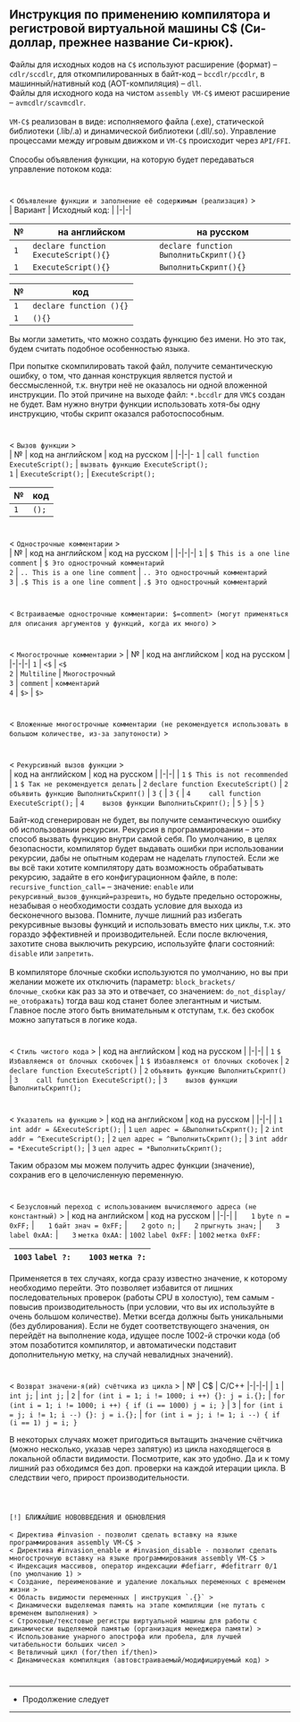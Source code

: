 Инструкция по применению компилятора и регистровой виртуальной машины C$ (Си-доллар, прежнее название Си-крюк).
-

Файлы для исходных кодов на ```C$``` используют расширение (формат) – `cdlr/sccdlr`, для откомпилированных в байт-код – `bccdlr/pccdlr`, в машинный/нативный код (AOT-компиляция) – `dll`.<br>
Файлы для исходного кода на чистом ```assembly VM-C$``` имеют расширение – `avmcdlr/scavmcdlr`.<br><br>
```VM-C$``` реализован в виде: исполняемого файла (.exe), статической библиотеки (.lib/.a) и динамической библиотеки (.dll/.so). Управление процессами между игровым движком и ```VM-C$``` происходит через ```API/FFI```.<br>
<br>
Способы объявления функции, на которую будет передаваться управление потоком кода:
#
< ``` Объявление функции и заполнение её содержимым (реализация) ``` > <br>
| Вариант | Исходный код: |
|-|-|

| № | на английском | на русском |
|-|-|-
| ``` 1 ``` | ```declare function ExecuteScript(){}``` | ```declare function ВыполнитьСкрипт(){}``` |
| ``` 1 ``` | ```ExecuteScript(){}```    | ```ВыполнитьСкрипт(){}```   |

| № | код |
|-|-
| ``` 1 ``` | ```declare function (){}``` |
| ``` 1 ``` | ```(){}``` |

Вы могли заметить, что можно создать функцию без имени. Но это так, будем считать подобное особенностью языка.<br>

При попытке скомпилировать такой файл, получите семантическую ошибку, о том, что данная конструкция является пустой и бессмысленной, т.к. внутри неё не оказалось ни одной вложенной инструкции.
По этой причине на выходе файл: ``` *.bccdlr ``` для ``` VMC$ ``` создан не будет.
Вам нужно внутри функции использовать хотя-бы одну инструкцию, чтобы скрипт оказался работоспособным.<br>

#
< ``` Вызов функции ``` > <br>
| № | код на английском | код на русском |
|-|-|-
``` 1 ``` | ``` call function ExecuteScript(); ``` | ``` вызвать функцию ExecuteScript(); ``` <br>
``` 1 ``` | ``` ExecuteScript(); ``` | ``` ExecuteScript(); ```

| № | код |
|-|-
``` 1 ``` | ``` (); ``` <br>

#
< ``` Однострочные комментарии ``` > <br>
| № | код на английском | код на русском |
|-|-|-|
```1``` | ```$ This is a one line comment``` | ```$ Это однострочный комментарий```<br>
```2``` | ```.. This is a one line comment``` | ```.. Это однострочный комментарий```<br>
```3``` | ```.$ This is a one line comment``` | ```.$ Это однострочный комментарий```<br>

#
< ``` Встраиваемые однострочные комментарии: $=comment> (могут применяться для описания аргументов у функций, когда их много) ``` ><br>

#
< ``` Многострочные комментарии ``` >
| № | код на английском | код на русском |
|-|-|-|
```1``` | ```<$``` | ```<$```<br>
```2``` | ```Multiline``` | ```Многострочный```<br>
```3``` | ```comment``` | ```комментарий```<br>
```4``` | ```$>``` | ```$>```<br>

#
< ``` Вложенные многострочные комментарии (не рекомендуется использовать в большом количестве, из-за запутоности) ``` ><br>
#
< ``` Рекурсивный вызов функции ``` >
<br>
| код на английском | код на русском |
|-|-|
| ```1``` ```$ This is not recommended``` | ```1``` ```$ Так не рекомендуется делать```
| ```2``` ```declare function ExecuteScript()``` | ```2``` ```объявить функцию ВыполнитьСкрипт()```
| ```3``` ```{``` | ```3``` ```{```
| ```4``` ```    call function ExecuteScript();``` | ```4``` ```    вызов функции ВыполнитьСкрипт();```
| ```5``` ```}``` | ```5``` ```}```

Байт-код сгенерирован не будет, вы получите семантическую ошибку об использовании рекурсии.
Рекурсия в программировании – это способ вызвать функцию внутри самой себя.
По умолчанию, в целях безопасности, компилятор будет выдавать ошибки при использовании рекурсии, дабы не опытным кодерам не наделать глупостей.
Если же вы всё таки хотите компилятору дать возможность обрабатывать рекурсию, задайте в его конфигурационном файле, в поле: ```recursive_function_call=``` – значение: ```enable``` или ```рекурсивный_вызов_функций=разрешить```, но будьте предельно осторожны, незабывая о необходимости создать условие для выхода из бесконечного вызова. Помните, лучше лишний раз избегать рекурсивные вызовы функций и использовать вместо них циклы, т.к. это гораздо эффективней и производительней.
Если после включения, захотите снова выключить рекурсию, используйте флаги состояний: ```disable``` или ```запретить```.<br>
<br>
В компиляторе блочные скобки используются по умолчанию, но вы при желании можете их отключить (параметр: ```block_brackets/блочные_скобки``` как раз за это и отвечает, со значением: ```do_not_display/не_отображать```) тогда ваш код станет более элегантным и чистым. Главное после этого быть внимательным к отступам, т.к. без скобок можно запутаться в логике кода.
#
< ``` Стиль чистого кода ``` >
| код на английском | код на русском |
|-|-|
| ```1``` ```$ Избавляемся от блочных скобочек``` | ```1``` ```$ Избавляемся от блочных скобочек```
| ```2``` ```declare function ExecuteScript()``` | ```2``` ```объявить функцию ВыполнитьСкрипт()```
| ```3``` ```    call function ExecuteScript();``` | ```3``` ```    вызов функции ВыполнитьСкрипт();```
#
< ``` Указатель на функцию ``` >
| код на английском | код на русском |
|-|-|
| ```1``` ```int addr = &ExecuteScript();``` | ```1``` ```цел адрес = &ВыполнитьСкрипт();```
| ```2``` ```int addr = ^ExecuteScript();``` | ```2``` ```цел адрес = ^ВыполнитьСкрипт();```
| ```3``` ```int addr = *ExecuteScript();``` | ```3``` ```цел адрес = *ВыполнитьСкрипт();```

Таким образом мы можем получить адрес функции (значение), сохранив его в целочисленную переменную.
#
< ``` Безусловный переход с использованием вычисляемого адреса (не константный) ``` >
| код на английском | код на русском |
|-|-|
| ```   1``` ```byte n = 0xFF;``` | ```   1``` ```байт знач = 0xFF;```
| ```   2``` ```goto n;``` | ```   2``` ```прыгнуть знач;```
| ```   3``` ```label 0xAA:``` | ```   3``` ```метка 0xAA:```
| ```1002``` ```label 0xFF:``` | ```1002``` ```метка 0xFF:```

| ```1003``` ```label ?:```|| ```1003``` ```метка ?:```
|-|-|-|

Применяется в тех случаях, когда сразу известно значение, к которому необходимо перейти. Это позволяет избавится от лишних последовательных проверок (работы CPU в холостую), тем самым - повысив производительность (при условии, что вы их используйте в очень большом количестве). Метки всегда должны быть уникальными (без дублирования). Если не будет соответствующего значения, он перейдёт на выполнение кода, идущее после 1002-й строчки кода (об этом позаботится компилятор, и автоматически подставит дополнительную метку, на случай невалидных значений).

#
< ``` Возврат значени-я(ий) счётчика из цикла ``` >
| № | C$ | C/C++
|-|-|-|
| ``` 1 ``` | ``` int j; ``` | ``` int j; ```
| ``` 2 ``` | ``` for (int i = 1; i != 1000; i ++) {}: j = i.{}; ``` | ``` for (int i = 1; i != 1000; i ++) { if (i == 1000) j = i; } ```
| ``` 3 ``` | ``` for (int i = j; i != 1; i --) {}: j = i.{}; ``` | ``` for (int i = j; i != 1; i --) { if (i == 1) j = i; } ```

В некоторых случаях может пригодиться вытащить значение счётчика (можно несколько, указав через запятую) из цикла находящегося в локальной области видимости. Посмотрите, как это удобно. Да и к тому лишний раз обходимся без доп. проверки на каждой итерации цикла. В следствии чего, прирост производительности.<br>
<br>

#
```[!] БЛИЖАЙШИЕ НОВОВВЕДЕНИЯ И ОБНОВЛЕНИЯ```<br>
<br>
``` < Директива #invasion - позволит сделать вставку на языке программирования assembly VM-C$ > ``` <br>
``` < Директива #invasion_enable и #invasion_disable - позволит сделать многострочную вставку на языке программирования assembly VM-C$ > ``` <br>
``` < Индексация массивов, оператор индексации #defiarr, #defitrarr 0/1 (по умолчанию 1) > ``` <br>
``` < Создание, переименование и удаление локальных переменных с временем жизни > ``` <br>
``` < Область видимости переменных | инструкция `.{}` > ``` <br>
``` < Динамически выделяемая память на этапе компиляции (не путать с временем выполнения) > ``` <br>
``` < Строковые/текстовые регистры виртуальной машины для работы с динамически выделяемой памятью (организация менеджера памяти) > ``` <br>
``` < Использование унарного апострофа или пробела, для лучшей читабельности больших чисел > ``` <br>
``` < Ветвличный цикл (for/then if/then)> ``` <br>
``` < Динамическая компиляция (автовстраиваемый/модифицируемый код) > ``` <br>
#


---------------------
* Продолжение следует
---------------------
